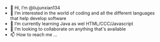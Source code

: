 - 👋 Hi, I’m @liujunxian134
- 👀 I’m interested in the world of coding and all the different languages that help develop software
- 🌱 I’m currently learning Java as wel HTML/CCC/Javascript
- 💞️ I’m looking to collaborate on anything that's available
- 📫 How to reach me ...

<!---
liujunxian134/liujunxian134 is a ✨ special ✨ repository because its `README.md` (this file) appears on your GitHub profile.
You can click the Preview link to take a look at your changes.
--->
